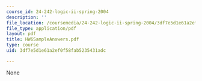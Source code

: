 ```yaml
---
course_id: 24-242-logic-ii-spring-2004
description: ''
file_location: /coursemedia/24-242-logic-ii-spring-2004/3df7e5d1e61a2ef0f58fab5235431adc_HW6SampleAnswers.pdf
file_type: application/pdf
layout: pdf
title: HW6SampleAnswers.pdf
type: course
uid: 3df7e5d1e61a2ef0f58fab5235431adc

---
```

None